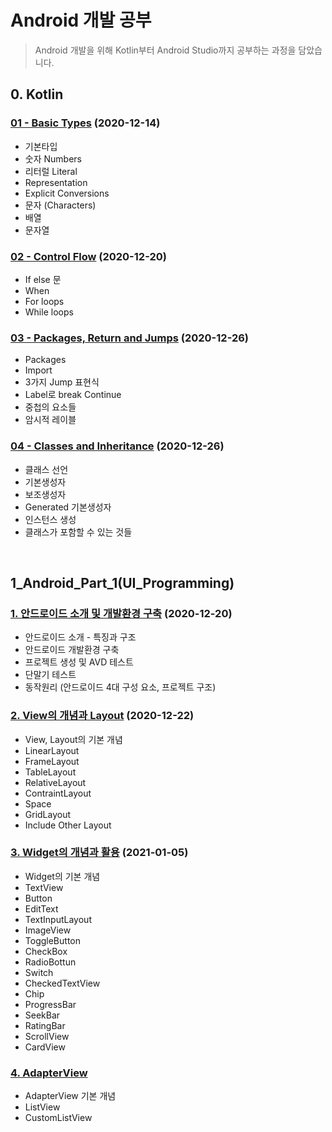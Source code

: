 # Android 개발 공부

> Android 개발을 위해 Kotlin부터 Android Studio까지 공부하는 과정을 담았습니다.

## 0. Kotlin

### [01 - Basic Types](https://github.com/sm0514sm/Android_Study/blob/master/0_Kotlin/Lecture%20Note/01%20-%20Basic%20Types.md) (2020-12-14)

-   기본타입
-   숫자 Numbers
-   리터럴 Literal
-   Representation
-   Explicit Conversions
-   문자 (Characters)
-   배열
-   문자열

### [02 - Control Flow](https://github.com/sm0514sm/Android_Study/blob/master/0_Kotlin/Lecture%20Note/02%20-%20Control%20Flow.md) (2020-12-20)

-   If else 문
-   When
-   For loops
-   While loops

### [03 - Packages, Return and Jumps](https://github.com/sm0514sm/Android_Study/blob/master/0_Kotlin/Lecture%20Note/03%20-%20Packages%2C%20Return%20and%20Jumps.md) (2020-12-26)

-   Packages
-   Import
-   3가지 Jump 표현식
-   Label로 break Continue
-   중첩의 요소들
-   암시적 레이블

### [04 - Classes and Inheritance](https://github.com/sm0514sm/Android_Study/blob/master/0_Kotlin/Lecture%20Note/04%20-%20Classes%20and%20Inheritance.md) (2020-12-26)

-   클래스 선언
-   기본생성자
-   보조생성자
-   Generated 기본생성자
-   인스턴스 생성
-   클래스가 포함할 수 있는 것들

<br>

## 1_Android_Part_1(UI_Programming)

### [1. 안드로이드 소개 및 개발환경 구축](https://github.com/sm0514sm/Android_Study/blob/master/1_Android_Part_1(UI_Programming)/Lecture_Note/1.%20%EC%95%88%EB%93%9C%EB%A1%9C%EC%9D%B4%EB%93%9C%20%EC%86%8C%EA%B0%9C%20%EB%B0%8F%20%EA%B0%9C%EB%B0%9C%ED%99%98%EA%B2%BD%20%EA%B5%AC%EC%B6%95.md) (2020-12-20)

-   안드로이드 소개 - 특징과 구조
-   안드로이드 개발환경 구축
-   프로젝트 생성 및 AVD 테스트
-   단말기 테스트
-   동작원리 (안드로이드 4대 구성 요소, 프로젝트 구조)

### [2. View의 개념과 Layout](https://github.com/sm0514sm/Android_Study/blob/master/1_Android_Part_1(UI_Programming)/Lecture_Note/2.%20View%EC%9D%98%20%EA%B0%9C%EB%85%90%EA%B3%BC%20Layout.md) (2020-12-22)

-   View, Layout의 기본 개념
-   LinearLayout
-   FrameLayout
-   TableLayout
-   RelativeLayout
-   ContraintLayout
-   Space
-   GridLayout
-   Include Other Layout

### [3. Widget의 개념과 활용](https://github.com/sm0514sm/Android_Study/blob/master/1_Android_Part_1(UI_Programming)/Lecture_Note/3.%20Widget%EC%9D%98%20%EA%B0%9C%EB%85%90%EA%B3%BC%20%ED%99%9C%EC%9A%A9.md) (2021-01-05)

-   Widget의 기본 개념
-   TextView
-   Button
-   EditText
-   TextInputLayout
-   ImageView
-   ToggleButton
-   CheckBox
-   RadioBottun
-   Switch
-   CheckedTextView
-   Chip
-   ProgressBar
-   SeekBar
-   RatingBar
-   ScrollView
-   CardView

### [4. AdapterView](https://github.com/sm0514sm/Android_Study/blob/master/1_Android_Part_1(UI_Programming)/Lecture_Note/4.%20AdapterView.md)

-   AdapterView 기본 개념
-   ListView
-   CustomListView

